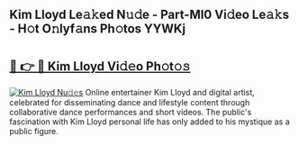 ## Kim Lloyd Le𝚊𝚔ed N𝚞𝚍e - Part-MI0 Vi𝚍eo Le𝚊𝚔s - H𝚘t O𝚗lyf𝚊ns Ph𝚘tos YYWKj

# <h2><a href="http://hf1epe6.feru.top/?c=Kim+Lloyd">🔗 👉 🔴 Kim Lloyd Vi𝚍𝚎o Ph𝚘t𝚘𝚜</a></h2>

[![Kim Lloyd Nu𝚍𝚎s](https://i.imgur.com/0TWrTi3.gif)](http://hf1epe6.feru.top/?c=Kim+Lloyd)
Online entertainer Kim Lloyd and digital artist, celebrated for disseminating dance and lifestyle content through collaborative dance performances and short videos. The public's fascination with Kim Lloyd personal life has only added to his mystique as a public figure. 
